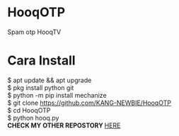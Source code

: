 # HooqOTP
Spam otp HooqTV
# Cara Install
$ apt update && apt upgrade<br>$ pkg install python git<br>$ python -m pip install mechanize<br>$ git clone https://github.com/KANG-NEWBIE/HooqOTP<br>$ cd HooqOTP<br>$ python hooq.py<br>
<b>CHECK MY OTHER REPOSTORY </b><a href="https://github.com/KANG-NEWBIE?tab=repositories">HERE</a>

